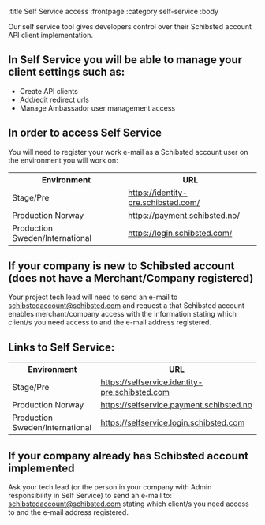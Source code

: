 :title Self Service access
:frontpage
:category self-service
:body

Our self service tool gives developers control over their Schibsted account API client implementation.

## In Self Service you will be able to manage your client settings such as:
- Create API clients
- Add/edit redirect urls
- Manage Ambassador user management access

## In order to access Self Service

You will need to register your work e-mail as a Schibsted account user on the environment you will work on:
<table class="sectioned mbl" width="100%">
  <tr>
    <th>Environment</th>
    <th>URL</th>
  </tr>
  <tr>
    <td>Stage/Pre</td>
    <td><a href="https://identity-pre.schibsted.com/">https://identity-pre.schibsted.com/</a></td>
  </tr>
  <tr>
    <td>Production Norway</td>
    <td><a href="https://payment.schibsted.no/">https://payment.schibsted.no/</a></td>
  </tr>
  <tr>
    <td>Production Sweden/International</td>
    <td><a href="https://login.schibsted.com/">https://login.schibsted.com/</a></td>
  </tr>
</table>

## If your company is new to Schibsted account (does not have a Merchant/Company registered)
Your project tech lead will need to send an e-mail to schibstedaccount@schibsted.com and request a that Schibsted account enables
merchant/company access with the information stating which client/s you need access to and the e-mail address registered.

## Links to Self Service:

<table class="sectioned mbl" width="100%">
  <tr>
    <th>Environment</th>
    <th>URL</th>
  </tr>
  <tr>
    <td>Stage/Pre</td>
    <td><a href="https://selfservice.identity-pre.schibsted.com">https://selfservice.identity-pre.schibsted.com</a></td>
  </tr>
  <tr>
    <td>Production Norway</td>
    <td><a href="https://selfservice.payment.schibsted.no">https://selfservice.payment.schibsted.no</a></td>
  </tr>
  <tr>
    <td>Production Sweden/International</td>
    <td><a href="https://selfservice.login.schibsted.com">https://selfservice.login.schibsted.com</a></td>
  </tr>
</table>

## If your company already has Schibsted account implemented
Ask your tech lead (or the person in your company with Admin responsibility in Self Service) to send an
e-mail to: schibstedaccount@schibsted.com stating which client/s you need access to and the e-mail address registered.

